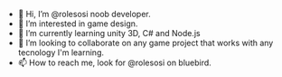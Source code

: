 - 👋 Hi, I’m @rolesosi noob developer.
- 👀 I’m interested in game design.
- 🌱 I’m currently learning unity 3D, C# and Node.js
- 💞️ I’m looking to collaborate on any game project that works with any tecnology I'm learning.
- 📫 How to reach me, look for @rolesosi on bluebird.

<!---
rolesosi/rolesosi is a ✨ special ✨ repository because its `README.md` (this file) appears on your GitHub profile.
You can click the Preview link to take a look at your changes.
--->
